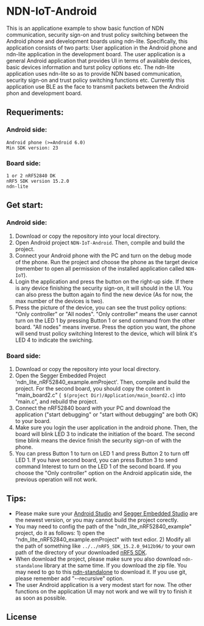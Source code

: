 # NDN-IoT-Android
This is an applicatione example to show basic function of NDN communication, security sign-on and trust policy switching between the Android phone and development boards using ndn-lite. Specifically, this application consists of two parts: User application in the Android phone and ndn-lite application in the development board. The user application is a general Android application that provides UI in terms of available devices, basic devices information and turst policy options etc. The ndn-lite application uses ndn-lite so as to provide NDN based communication, security sign-on and trust policy switching functions etc. Currently this application use BLE as the face to transmit packets between the Android phon and development board.
## Requeriments:
### Android side:
    Android phone (>=Android 6.0)
    Min SDK version: 23
### Board side:
    1 or 2 nRF52840 DK
    nRF5 SDK version 15.2.0
    ndn-lite
## Get start:
### Android side:
1) Download or copy the repository into your local directory.  
2) Open Android project `NDN-IoT-Android`. Then, compile and build the project.  
3) Connect your Android phone with the PC and turn on the debug mode of the phone. Run the project and choose the phone as the target device (remember to open all permission of the installed application called `NDN-IoT`).
4) Login the application and press the button on the right-up side. If there is any device finishing the security sign-on, it will should in the UI. You can also press the button again to find the new device (As for now, the max number of the devices is two). 
5) Press the picture of the device, you can see the trust policy options: "Only controller" or "All nodes". "Only controller" means the user cannot turn on the LED 1 by pressing Button 1 or send command from the other board. "All nodes" means inverse. Press the option you want, the phone will send trust policy switching Interest to the device, which will blink it's LED 4 to indicate the swiching.
### Board side:
1) Download or copy the repository into your local directory.  
2) Open the Segger Embedded Project 'ndn_lite_nRF52840_example.emProject'. Then, compile and build the project. For the second board, you should copy the content in "main_board2.c" (` $(project Dir)/Application/main_board2.c`) into "main.c", and rebuild the project. 
3) Connect the nRF52840 board with your PC and download the application ("start debugging" or "start without debugging" are both OK) to your board.
4) Make sure you login the user application in the android phone. Then, the board will blink LED 3 to indicate the initiation of the board. The second time blink means the device finish the security sign-on of with the phone.
5) You can press Button 1 to turn on LED 1 and press Button 2 to turn off LED 1. If you have second board, you can press Button 3 to send command Interest to turn on the LED 1 of the second board. If you choose the "Only controller" option on the Android applicatin side, the previous operation will not work.  
## Tips:
* Please make sure your [Android Studio](https://developer.android.com/studio/?gclid=EAIaIQobChMI18_1gPnL3wIVyiCtBh2SfwrAEAAYASAAEgLkEPD_BwE) and [Segger Embedded Studio](https://www.segger.com/products/development-tools/embedded-studio/) are the newest version, or you may cannot build the project corectly.
* You may need to config the path of the "ndn_lite_nRF52840_example" project, do it as follows: 1) open the "ndn_lite_nRF52840_example.emProject" with text edior. 2) Modify all the path of something like `../../nRF5_SDK_15.2.0_9412b96/` to your own path of the directory of your downloaded [nRF5 SDK](https://developer.nordicsemi.com/nRF5_SDK/nRF5_SDK_v15.x.x/).
* When download the project, please make sure you also download `ndn-standalone` library at the same time. If you download the zip file. You may need to go to this [ndn-standalone](https://github.com/Zhiyi-Zhang/ndn_standalone) to download it. If you use git, please remember add "--recursive" option.
* The user Android application is a very modest start for now. The other functions on the application UI may not work and we will try to finish it as soon as possible.
## License
